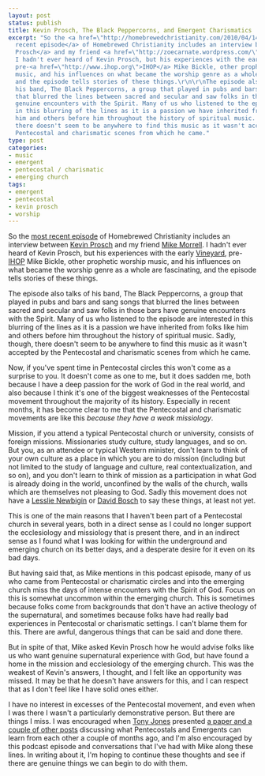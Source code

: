 ```yaml
---
layout: post
status: publish
title: Kevin Prosch, The Black Peppercorns, and Emergent Charismatics
excerpt: "So the <a href=\"http://homebrewedchristianity.com/2010/04/14/the-fascinating-life-and-music-of-kevin-prosch-homebrewed-christianity-77/\">most
  recent episode</a> of Homebrewed Christianity includes an interview between <a href=\"http://www.themusiccoope.com/\">Kevin
  Prosch</a> and my friend <a href=\"http://zoecarnate.wordpress.com/\">Mike Morrell</a>.
  I hadn't ever heard of Kevin Prosch, but his experiences with the early <a href=\"http://www.vineyardusa.org\">Vineyard</a>,
  pre-<a href=\"http://www.ihop.org\">IHOP</a> Mike Bickle, other prophetic worship
  music, and his influences on what became the worship genre as a whole are fascinating,
  and the episode tells stories of these things.\r\n\r\nThe episode also talks of
  his band, The Black Peppercorns, a group that played in pubs and bars and sang songs
  that blurred the lines between sacred and secular and saw folks in those bars have
  genuine encounters with the Spirit. Many of us who listened to the episode are interested
  in this blurring of the lines as it is a passion we have inherited from folks like
  him and others before him throughout the history of spiritual music. Sadly, though,
  there doesn't seem to be anywhere to find this music as it wasn't accepted by the
  Pentecostal and charismatic scenes from which he came."
type: post
categories:
- music
- emergent
- pentecostal / charismatic
- emerging church
tags:
- emergent
- pentecostal
- kevin prosch
- worship
---
```

So the <a href="http://homebrewedchristianity.com/2010/04/14/the-fascinating-life-and-music-of-kevin-prosch-homebrewed-christianity-77/">most recent episode</a> of Homebrewed Christianity includes an interview between <a href="http://www.themusiccoope.com/">Kevin Prosch</a> and my friend <a href="http://zoecarnate.wordpress.com/">Mike Morrell</a>. I hadn't ever heard of Kevin Prosch, but his experiences with the early <a href="http://www.vineyardusa.org">Vineyard</a>, pre-<a href="http://www.ihop.org">IHOP</a> Mike Bickle, other prophetic worship music, and his influences on what became the worship genre as a whole are fascinating, and the episode tells stories of these things.

The episode also talks of his band, The Black Peppercorns, a group that played in pubs and bars and sang songs that blurred the lines between sacred and secular and saw folks in those bars have genuine encounters with the Spirit. Many of us who listened to the episode are interested in this blurring of the lines as it is a passion we have inherited from folks like him and others before him throughout the history of spiritual music. Sadly, though, there doesn't seem to be anywhere to find this music as it wasn't accepted by the Pentecostal and charismatic scenes from which he came.

Now, if you've spent time in Pentecostal circles this won't come as a surprise to you. It doesn't come as one to me, but it does sadden me, both because I have a deep passion for the work of God in the real world, and also because I think it's one of the biggest weaknesses of the Pentecostal movement throughout the majority of its history. Especially in recent months, it has become clear to me that the Pentecostal and charismatic movements are like this <em>because they have a weak missiology</em>.

Mission, if you attend a typical Pentecostal church or university, consists of foreign missions. Missionaries study culture, study languages, and so on. But you, as an attendee or typical Western minister, don't learn to think of your own culture as a place in which you are to do mission (including but not limited to the study of language and culture, real contextualization, and so on), and you don't learn to think of mission as a participation in what God is already doing in the world, unconfined by the walls of the church, walls which are themselves not pleasing to God. Sadly this movement does not have a <a href="http://en.wikipedia.org/wiki/Lesslie_Newbigin">Lesslie Newbigin</a> or <a href="http://en.wikipedia.org/wiki/David_Bosch">David Bosch</a> to say these things, at least not yet.

This is one of the main reasons that I haven't been part of a Pentecostal church in several years, both in a direct sense as I could no longer support the ecclesiology and missiology that is present there, and in an indirect sense as I found what I was looking for within the underground and emerging church on its better days, and a desperate desire for it even on its bad days.

But having said that, as Mike mentions in this podcast episode, many of us who came from Pentecostal or charismatic circles and into the emerging church miss the days of intense encounters with the Spirit of God. Focus on this is somewhat uncommon within the emerging church. This is sometimes because folks come from backgrounds that don't have an active theology of the supernatural, and sometimes because folks have had really bad experiences in Pentecostal or charismatic settings. I can't blame them for this. There are awful, dangerous things that can be said and done there.

But in spite of that, Mike asked Kevin Prosch how he would advise folks like us who want genuine supernatural experience with God, but have found a home in the mission and ecclesiology of the emerging church. This was the weakest of Kevin's answers, I thought, and I felt like an opportunity was missed. It may be that he doesn't have answers for this, and I can respect that as I don't feel like I have solid ones either.

I have no interest in excesses of the Pentecostal movement, and even when I was there I wasn't a particularly demonstrative person. But there are things I miss. I was encouraged when <a href="http://blog.tonyj.net/">Tony Jones</a> presented <a href="http://blog.tonyj.net/tag/pentecostalism/">a paper and a couple of other posts</a> discussing what Pentecostals and Emergents can learn from each other a couple of months ago, and I'm also encouraged by this podcast episode and conversations that I've had with Mike along these lines. In writing about it, I'm hoping to continue these thoughts and see if there are genuine things we can begin to do with them.
